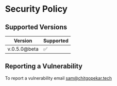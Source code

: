 # Security Policy

## Supported Versions

| Version | Supported          |
| ------- | ------------------ |
| v.0.5.0@beta  | :white_check_mark: |


## Reporting a Vulnerability

To report a vulnerability email sam@chitgopekar.tech
